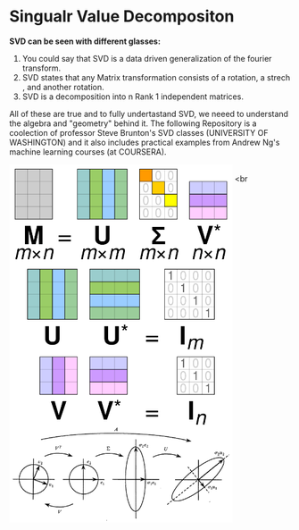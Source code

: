 # Singualr Value Decompositon
**SVD can be seen with different glasses:**
1. You could say that SVD is a data driven generalization of the fourier transform.
2. SVD states that any Matrix transformation consists of  a rotation, a strech , and another rotation.
3. SVD is a decomposition into n Rank 1 independent matrices.

All of these are true and to fully undertastand SVD, we neeed to understand the algebra and "geometry" behind it.
The following Repository is a coolection of  professor Steve Brunton's SVD classes  (UNIVERSITY OF WASHINGTON) and 
it also  includes practical examples from Andrew Ng's machine learning courses (at COURSERA).


<a href="url"><img src="https://github.com/Ale9806/Singualr-Value-Decompositon/blob/master/images/svd.PNG" align="left"  width="400"  > </a>

<br />&nbsp;<br 
<br />&nbsp;<br />
<br />&nbsp;<br />
<br />&nbsp;<br />
<br />&nbsp;<br />
<br />&nbsp;<br />

<a href="url"><img src="https://github.com/Ale9806/Singualr-Value-Decompositon/blob/master/images/svd.png" align="left"  width="400"  > </a>


